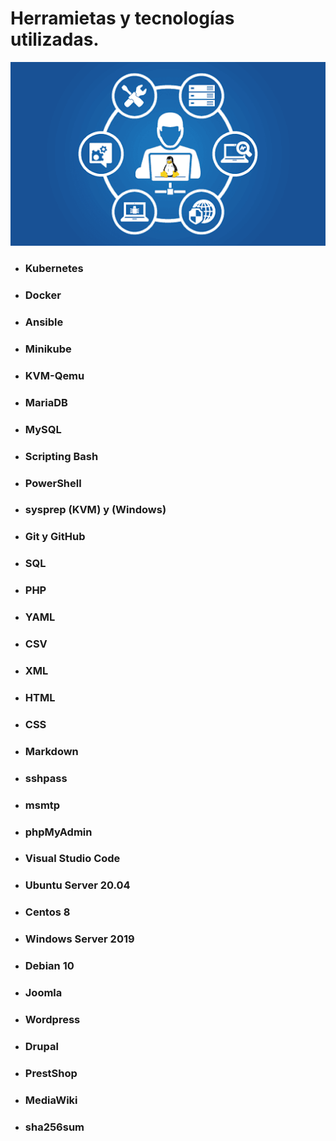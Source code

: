 # Herramietas y tecnologías utilizadas.

![foto](../imagenes/herramientas.png)

- ### Kubernetes
- ### Docker
- ### Ansible
- ### Minikube
- ### KVM-Qemu
- ### MariaDB
- ### MySQL
- ### Scripting Bash
- ### PowerShell
- ### sysprep (KVM) y (Windows)
- ### Git y GitHub
- ### SQL
- ### PHP
- ### YAML
- ### CSV
- ### XML
- ### HTML
- ### CSS
- ### Markdown
- ### sshpass
- ### msmtp
- ### phpMyAdmin
- ### Visual Studio Code
- ### Ubuntu Server 20.04
- ### Centos 8
- ### Windows Server 2019
- ### Debian 10
- ### Joomla
- ### Wordpress
- ### Drupal
- ### PrestShop
- ### MediaWiki
- ### sha256sum